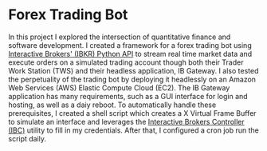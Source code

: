 # Forex Trading Bot

In this project I explored the intersection of quantitative finance and software development. I created a framework for a forex trading bot using [Interactive Brokers' (IBKR) Python API](https://www.interactivebrokers.com/campus/ibkr-api-page/twsapi-doc/#api-introduction) to stream real time market data and execute orders on a simulated trading account though both their Trader Work Station (TWS) and their headless application, IB Gateway. I also tested the perpetuality of the trading bot by deploying it headlessly on an Amazon Web Services (AWS) Elastic Compute Cloud (EC2). The IB Gateway application has many requirements, such as a GUI interface for login and hosting, as well as a daiy reboot. To automatically handle these prerequisites, I created a shell script which creates a X Virtual Frame Buffer to simulate an interface and leverages the [Interactive Brokers Controller (IBC)](https://github.com/IbcAlpha/IBC?tab=readme-ov-file) utility to fill in my credentials. After that, I configured a cron job run the script daily.
